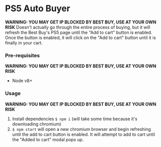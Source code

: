 # PS5 Auto Buyer

**WARNING: YOU MAY GET IP BLOCKED BY BEST BUY, USE AT YOUR OWN RISK**
Doesn't actually go through the entire process of buying, but it will refresh the Best Buy's PS5 page until the "Add to cart" button is enabled. Once the button is enabled, it will click on the "Add to cart" button until it is finally in your cart.

### Pre-requisites

**WARNING: YOU MAY GET IP BLOCKED BY BEST BUY, USE AT YOUR OWN RISK**

- Node v8+

### Usage

**WARNING: YOU MAY GET IP BLOCKED BY BEST BUY, USE AT YOUR OWN RISK**

1. Install dependencies `$ npm i` (will take some time because it's downloading chromium)
1. `$ npm start` will open a new chromium browser and begin refreshing until the add to cart button is enabled. It will attempt to add to cart until the "Added to cart" modal pops up.
